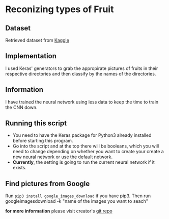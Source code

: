 # Reconizing types of Fruit

## Dataset
Retrieved dataset from [Kaggle](https://www.kaggle.com/moltean/fruits)

## Implementation
I used Keras' generators to grab the appropirate pictures of fruits in their respective directories and then classify by the names of the directories.

## Information
I have trained the neural network using less data to keep the time to train the CNN down.

## Running this script
- You need to have the Keras package for Python3 already installed before starting this program.
- Go into the script and at the top there will be booleans, which you will need to change depending on whether you want to create your create a new neural network or use the default network.
- **Currently**, the setting is going to run the current neural network if it exists.

## Find pictures from Google
Run `pip3 install google_images_download` if you have pip3.
Then run googleimagesdownload -k "name of the images you want to seach"

**for more information** please visit creator's [git repo](https://github.com/hardikvasa/google-images-download)
